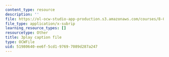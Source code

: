 ```yaml
---
content_type: resource
description: ''
file: https://ol-ocw-studio-app-production.s3.amazonaws.com/courses/8-01sc-classical-mechanics-fall-2016/51980640ee6f5cd197697089d287a247_mqFIqnCPak.vtt
file_type: application/x-subrip
learning_resource_types: []
resourcetype: Other
title: 3play caption file
type: OCWFile
uid: 51980640-ee6f-5cd1-9769-7089d287a247
---
```

